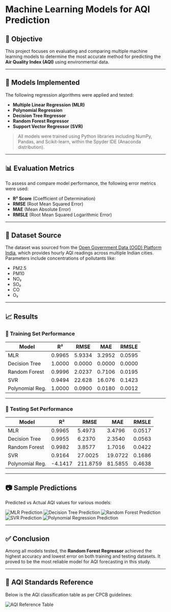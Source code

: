 # Machine Learning Models for AQI Prediction

## 🎯 Objective

This project focuses on evaluating and comparing multiple machine learning models to determine the most accurate method for predicting the **Air Quality Index (AQI)** using environmental data.

---

## 🧠 Models Implemented

The following regression algorithms were applied and tested:

- **Multiple Linear Regression (MLR)**
- **Polynomial Regression**
- **Decision Tree Regressor**
- **Random Forest Regressor**
- **Support Vector Regressor (SVR)**

> All models were trained using Python libraries including NumPy, Pandas, and Scikit-learn, within the Spyder IDE (Anaconda distribution).

---

## 📊 Evaluation Metrics

To assess and compare model performance, the following error metrics were used:

- **R² Score** (Coefficient of Determination)
- **RMSE** (Root Mean Squared Error)
- **MAE** (Mean Absolute Error)
- **RMSLE** (Root Mean Squared Logarithmic Error)

---

## 📑 Dataset Source

The dataset was sourced from the [Open Government Data (OGD) Platform India](https://data.gov.in/resources/real-time-air-quality-index-various-locations), which provides hourly AQI readings across multiple Indian cities. Parameters include concentrations of pollutants like:

- PM2.5
- PM10
- NO₂
- SO₂
- CO
- O₃

---

## 📈 Results

### 📌 Training Set Performance

| Model           | R²     | RMSE   | MAE    | RMSLE  |
|------------------|--------|--------|--------|--------|
| MLR              | 0.9965 | 5.9334 | 3.2952 | 0.0595 |
| Decision Tree    | 1.0000 | 0.0000 | 0.0000 | 0.0000 |
| Random Forest    | 0.9996 | 2.0237 | 0.7106 | 0.0195 |
| SVR              | 0.9494 | 22.628 | 16.076 | 0.1423 |
| Polynomial Reg.  | 1.0000 | 0.0900 | 0.0180 | 0.0012 |

---

### 📌 Testing Set Performance

| Model           | R²     | RMSE     | MAE     | RMSLE  |
|------------------|--------|----------|---------|--------|
| MLR              | 0.9965 | 5.4973   | 3.4796  | 0.0517 |
| Decision Tree    | 0.9955 | 6.2370   | 2.3540  | 0.0563 |
| Random Forest    | 0.9982 | 3.8577   | 1.7016  | 0.0422 |
| SVR              | 0.9164 | 27.0025  | 19.0722 | 0.1686 |
| Polynomial Reg.  | -4.1417| 211.8759 | 81.5855 | 0.4638 |

---

## 📷 Sample Predictions

Predicted vs Actual AQI values for various models:

![MLR Prediction](imgs/mlr_p1.png)
![Decision Tree Prediction](imgs/dtr_p1.png)
![Random Forest Prediction](imgs/rfr_p1.png)
![SVR Prediction](imgs/svr_p1.png)
![Polynomial Regression Prediction](imgs/pr_p1.png)

---

## ✅ Conclusion

Among all models tested, the **Random Forest Regressor** achieved the highest accuracy and lowest error on both training and testing datasets. It proved to be the most reliable model for AQI forecasting in this study.

---

## 📌 AQI Standards Reference

Below is the AQI classification table as per CPCB guidelines:

![AQI Reference Table](https://w.ndtvimg.com/sites/3/2019/12/18122322/air_quality_index_standards_CPCB_650.jpg)
